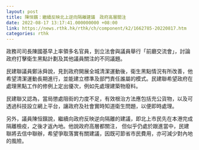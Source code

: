 ```yaml
---
layout: post
title: 陳恒鑌：繼續反映北上逆向隔離建議　政府高層關注
date: 2022-08-17 13:17:41.000000000 +08:00
link: https://news.rthk.hk/rthk/ch/component/k2/1662785-20220817.htm
categories: rthk
---
```


政務司司長陳國基早上率領多名官員，到立法會與議員舉行「前廳交流會」，討論政府打擊衛生黑點計劃及其他議員關注的不同議題。

民建聯議員鄭泳舜說，見到政府開展全城清潔運動後，衛生黑點情況有所改善，他希望清潔運動長期進行，並能建立標準及部門責任誰屬的模式。民建聯希望政府在處理黑點工作的修例上定出優次，例如先處理建築物廢料。

民建聯又認為，當局懲處阻街的力度不足，有效根治方法應包括充公貨物，以及可透過科技設立網上平台，讓政府及社會實時知道衛生問題，以便即時處理。

另外，議員陳恒鑌說，繼續向政府反映逆向隔離的建議，即北上市民先在本港完成隔離檢疫，之後才返內地。他說政府高層都關注， 但似乎仍處於跟進當中，民建聯將去信中聯辦，希望爭取落實有關建議，因既可節省市民費用，亦可減少對內地的風險。
